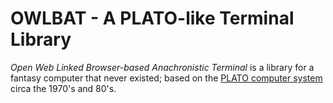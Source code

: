 # OWLBAT - A PLATO-like Terminal Library
*Open Web Linked Browser-based Anachronistic Terminal* is a library for a fantasy computer that never existed; based on the [PLATO computer system](https://en.wikipedia.org/wiki/PLATO_(computer_system)) circa the 1970's and 80's.

